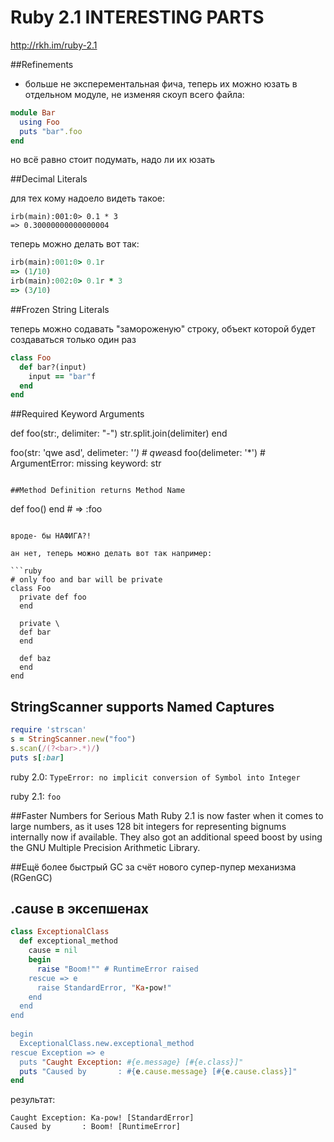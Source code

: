 # Ruby 2.1 INTERESTING PARTS

http://rkh.im/ruby-2.1


##Refinements
 - больше не эксперементальная фича, теперь их можно юзать в отдельном модуле, не изменяя скоуп всего файла:

```ruby
module Bar
  using Foo
  puts "bar".foo
end
```

но всё равно стоит подумать, надо ли их юзать


##Decimal Literals

для тех кому надоело видеть такое:

```
irb(main):001:0> 0.1 * 3
=> 0.30000000000000004
```

теперь можно делать вот так:

```ruby
irb(main):001:0> 0.1r
=> (1/10)
irb(main):002:0> 0.1r * 3
=> (3/10)
```

##Frozen String Literals

теперь можно содавать "замороженую" строку, объект которой будет создаваться только один раз

```ruby
class Foo
  def bar?(input)
    input == "bar"f
  end
end
```

##Required Keyword Arguments

def foo(str:, delimiter: "-")
  str.split.join(delimiter)
end

foo(str: 'qwe asd', delimeter: '*') # qwe*asd
foo(delimeter: '*')                 # ArgumentError: missing keyword: str

```

##Method Definition returns Method Name

```
def foo() end # => :foo
```

вроде- бы НАФИГА?!

ан нет, теперь можно делать вот так например:

```ruby
# only foo and bar will be private
class Foo
  private def foo
  end

  private \
  def bar
  end

  def baz
  end
end
```

## StringScanner supports Named Captures

```ruby
require 'strscan'
s = StringScanner.new("foo")
s.scan(/(?<bar>.*)/)
puts s[:bar]
```

ruby 2.0:
```TypeError: no implicit conversion of Symbol into Integer```

ruby 2.1:
```foo```


##Faster Numbers for Serious Math
Ruby 2.1 is now faster when it comes to large numbers, as it uses 128 bit integers 
for representing bignums internally now if available. 
They also got an additional speed boost by using the GNU Multiple Precision Arithmetic Library.

##Ещё более быстрый GC за счёт нового супер-пупер механизма (RGenGC)


## .cause в эксепшенах

```ruby
class ExceptionalClass
  def exceptional_method
    cause = nil
    begin
      raise "Boom!"" # RuntimeError raised
    rescue => e
      raise StandardError, "Ka-pow!"
    end
  end
end
 
begin
  ExceptionalClass.new.exceptional_method
rescue Exception => e
  puts "Caught Exception: #{e.message} [#{e.class}]"
  puts "Caused by       : #{e.cause.message} [#{e.cause.class}]"
end
```

результат:
```
Caught Exception: Ka-pow! [StandardError]
Caused by       : Boom! [RuntimeError]
```